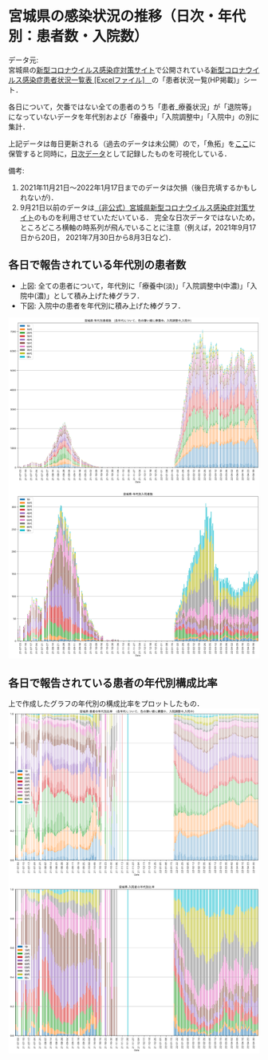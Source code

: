 # 宮城県の感染状況の推移（日次・年代別：患者数・入院数）
データ元:  
宮城県の[新型コロナウイルス感染症対策サイト](https://www.pref.miyagi.jp/site/covid-19/hassei-kensa.html)で公開されている[新型コロナウイルス感染症患者状況一覧表 [Excelファイル]　](https://www.pref.miyagi.jp/pdf/covid19/m-covid-kanja.xlsx)の「患者状況一覧(HP掲載)」シート．

各日について，欠番ではない全ての患者のうち「患者_療養状況」が「退院等」になっていないデータを年代別および「療養中」「入院調整中」「入院中」の別に集計．

上記データは毎日更新される（過去のデータは未公開）ので，「魚拓」を[ここ](https://github.com/nagae/CoVid-19/tree/main/data/resources)に保管すると同時に，[日次データ](https://github.com/nagae/CoVid-19/blob/main/data/CoVid19-Miyagi-daily_patients_by_age.csv)として記録したものを可視化している．

備考:
1. 2021年11月21日〜2022年1月17日までのデータは欠損（後日充填するかもしれないが)．
2. 9月21日以前のデータは[（非公式）宮城県新型コロナウイルス感染症対策サイト](https://github.com/code4shiogama/covid19-miyagi)のものを利用させていただいている． 完全な日次データではないため，ところどころ横軸の時系列が飛んでいることに注意（例えば，2021年9月17日から20日， 2021年7月30日から8月3日など)．

## 各日で報告されている年代別の患者数
- 上図: 全ての患者について，年代別に「療養中(淡)」「入院調整中(中濃)」「入院中(濃)」として積み上げた棒グラフ． 
- 下図: 入院中の患者を年代別に積み上げた棒グラフ．

<a href="https://github.com/nagae/CoVid-19/raw/main/fig/CoVid19-Miyagi-patients_by_age.png"><img src="https://github.com/nagae/CoVid-19/raw/main/fig/CoVid19-Miyagi-patients_by_age.png" alt="Miyagi by age" width="800"/></a>

## 各日で報告されている患者の年代別構成比率
上で作成したグラフの年代別の構成比率をプロットしたもの．
<a href="https://github.com/nagae/CoVid-19/raw/main/fig/CoVid19-Miyagi-patients_by_age_rate.png"><img src="https://github.com/nagae/CoVid-19/raw/main/fig/CoVid19-Miyagi-patients_by_age_rate.png" alt="Miyagi age rate" width="800"/></a>

